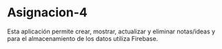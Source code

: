 # Asignacion-4

Esta aplicación permite crear, mostrar, actualizar y eliminar notas/ideas y para el almacenamiento de los datos utiliza Firebase.
